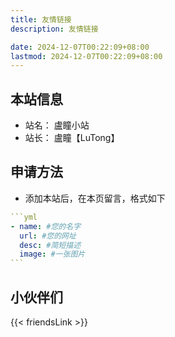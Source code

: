 ```yaml
---
title: 友情链接
description: 友情链接

date: 2024-12-07T00:22:09+08:00
lastmod: 2024-12-07T00:22:09+08:00
---
```


## 本站信息

- 站名： 盧瞳小站
- 站长： 盧瞳【LuTong】

## 申请方法

- 添加本站后，在本页留言，格式如下

````yml
```yml
- name: #您的名字
  url: #您的网址
  desc: #简短描述
  image: #一张图片
```
````

## 小伙伴们

{{< friendsLink >}}
